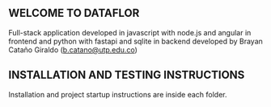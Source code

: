 ## WELCOME TO DATAFLOR

Full-stack application developed in javascript with node.js and angular in frontend and python with fastapi and sqlite in backend developed by Brayan Cataño Giraldo (b.catano@utp.edu.co)

## INSTALLATION AND TESTING INSTRUCTIONS

Installation and project startup instructions are inside each folder.